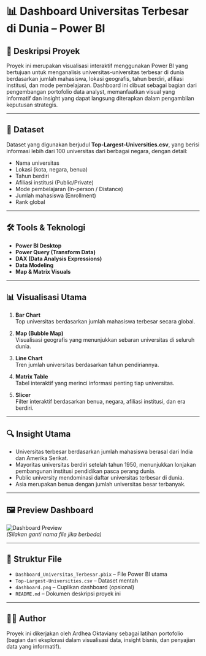 # 📊 Dashboard Universitas Terbesar di Dunia – Power BI

## 📌 Deskripsi Proyek
Proyek ini merupakan visualisasi interaktif menggunakan Power BI yang bertujuan untuk menganalisis universitas-universitas terbesar di dunia berdasarkan jumlah mahasiswa, lokasi geografis, tahun berdiri, afiliasi institusi, dan mode pembelajaran. Dashboard ini dibuat sebagai bagian dari pengembangan portofolio data analyst, memanfaatkan visual yang informatif dan insight yang dapat langsung diterapkan dalam pengambilan keputusan strategis.

---

## 📁 Dataset
Dataset yang digunakan berjudul **Top-Largest-Universities.csv**, yang berisi informasi lebih dari 100 universitas dari berbagai negara, dengan detail:
- Nama universitas
- Lokasi (kota, negara, benua)
- Tahun berdiri
- Afiliasi institusi (Public/Private)
- Mode pembelajaran (In-person / Distance)
- Jumlah mahasiswa (Enrollment)
- Rank global

---

## 🛠️ Tools & Teknologi
- **Power BI Desktop**
- **Power Query (Transform Data)**
- **DAX (Data Analysis Expressions)**
- **Data Modeling**
- **Map & Matrix Visuals**

---

## 📊 Visualisasi Utama
1. **Bar Chart**  
   Top universitas berdasarkan jumlah mahasiswa terbesar secara global.

2. **Map (Bubble Map)**  
   Visualisasi geografis yang menunjukkan sebaran universitas di seluruh dunia.

3. **Line Chart**  
   Tren jumlah universitas berdasarkan tahun pendiriannya.

4. **Matrix Table**  
   Tabel interaktif yang merinci informasi penting tiap universitas.

5. **Slicer**  
   Filter interaktif berdasarkan benua, negara, afiliasi institusi, dan era berdiri.

---

## 🔍 Insight Utama
- Universitas terbesar berdasarkan jumlah mahasiswa berasal dari India dan Amerika Serikat.
- Mayoritas universitas berdiri setelah tahun 1950, menunjukkan lonjakan pembangunan institusi pendidikan pasca perang dunia.
- Public university mendominasi daftar universitas terbesar di dunia.
- Asia merupakan benua dengan jumlah universitas besar terbanyak.

---

## 🖼️ Preview Dashboard
![Dashboard Preview](dashboard.png)  
*(Silakan ganti nama file jika berbeda)*

---

## 📂 Struktur File
- `Dashboard_Universitas_Terbesar.pbix` – File Power BI utama
- `Top-Largest-Universities.csv` – Dataset mentah
- `dashboard.png` – Cuplikan dashboard (opsional)
- `README.md` – Dokumen deskripsi proyek ini

---

## 👩‍💻 Author
Proyek ini dikerjakan oleh Ardhea Oktaviany sebagai latihan portofolio (bagian dari eksplorasi dalam visualisasi data, insight bisnis, dan penyajian data yang informatif).
